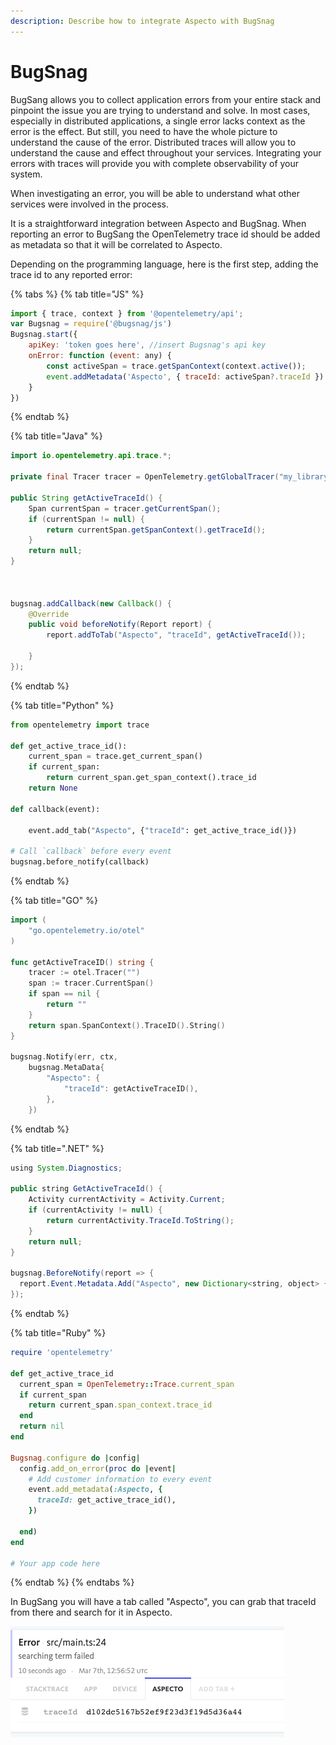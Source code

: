 ```yaml
---
description: Describe how to integrate Aspecto with BugSnag
---
```


# BugSnag

BugSang allows you to collect application errors from your entire stack and pinpoint the issue you are trying to understand and solve. In most cases, especially in distributed applications, a single error lacks context as the error is the effect. But still, you need to have the whole picture to understand the cause of the error. Distributed traces will allow you to understand the cause and effect throughout your services. Integrating your errors with traces will provide you with complete observability of your system.

When investigating an error, you will be able to understand what other services were involved in the process.

It is a straightforward integration between Aspecto and BugSnag. When reporting an error to BugSang the OpenTelemetry trace id should be added as metadata so that it will be correlated to Aspecto.

Depending on the programming language, here is the first step, adding the trace id to any reported error:

{% tabs %}
{% tab title="JS" %}
```javascript
import { trace, context } from '@opentelemetry/api';
var Bugsnag = require('@bugsnag/js')
Bugsnag.start({
    apiKey: 'token goes here', //insert Bugsnag's api key
    onError: function (event: any) {
        const activeSpan = trace.getSpanContext(context.active());
        event.addMetadata('Aspecto', { traceId: activeSpan?.traceId }) // Adding traceId to any error
    }
})
```
{% endtab %}

{% tab title="Java" %}
```java
import io.opentelemetry.api.trace.*;

private final Tracer tracer = OpenTelemetry.getGlobalTracer("my_library_name", "1.0.0");

public String getActiveTraceId() {
    Span currentSpan = tracer.getCurrentSpan();
    if (currentSpan != null) {
        return currentSpan.getSpanContext().getTraceId();
    }
    return null;
}



bugsnag.addCallback(new Callback() {
    @Override
    public void beforeNotify(Report report) {
        report.addToTab("Aspecto", "traceId", getActiveTraceId());

    }
});

```
{% endtab %}

{% tab title="Python" %}
```python
from opentelemetry import trace

def get_active_trace_id():
    current_span = trace.get_current_span()
    if current_span:
        return current_span.get_span_context().trace_id
    return None

def callback(event):

    event.add_tab("Aspecto", {"traceId": get_active_trace_id()})

# Call `callback` before every event
bugsnag.before_notify(callback)

```
{% endtab %}

{% tab title="GO" %}
```go
import (
    "go.opentelemetry.io/otel"
)

func getActiveTraceID() string {
    tracer := otel.Tracer("")
    span := tracer.CurrentSpan()
    if span == nil {
        return ""
    }
    return span.SpanContext().TraceID().String()
}

bugsnag.Notify(err, ctx,
    bugsnag.MetaData{
        "Aspecto": {
            "traceId": getActiveTraceID(),
        },
    })

```
{% endtab %}

{% tab title=".NET" %}
```java
using System.Diagnostics;

public string GetActiveTraceId() {
    Activity currentActivity = Activity.Current;
    if (currentActivity != null) {
        return currentActivity.TraceId.ToString();
    }
    return null;
}

bugsnag.BeforeNotify(report => {
  report.Event.Metadata.Add("Aspecto", new Dictionary<string, object> { { "traceId", GetActiveTraceId() } });
});

```
{% endtab %}

{% tab title="Ruby" %}
```ruby
require 'opentelemetry'

def get_active_trace_id
  current_span = OpenTelemetry::Trace.current_span
  if current_span
    return current_span.span_context.trace_id
  end
  return nil
end

Bugsnag.configure do |config|
  config.add_on_error(proc do |event|
    # Add customer information to every event
    event.add_metadata(:Aspecto, {
      traceId: get_active_trace_id(),
    })
 
  end)
end

# Your app code here

```
{% endtab %}
{% endtabs %}

In BugSang you will have a tab called "Aspecto", you can grab that traceId from there and search for it in Aspecto.

![](<../../../.gitbook/assets/image (8).png>)


